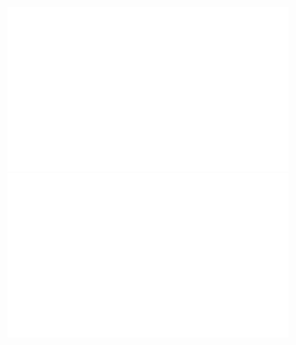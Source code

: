 ![](https://raw.githubusercontent.com/theiereman/github-stats-images/master/generated/overview.svg)
![](https://raw.githubusercontent.com/theiereman/github-stats-images/master/generated/languages.svg)

<!-- Images generated with https://github.com/jstrieb/github-stats -->
